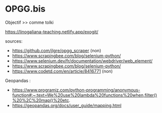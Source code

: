# OPGG.bis

Objectif >> comme tolki 

https://linogaliana-teaching.netlify.app/exogit/

sources:
- https://github.com/jlgre/opgg_scraper (non)
- https://www.scrapingbee.com/blog/selenium-python/
- https://www.selenium.dev/fr/documentation/webdriver/web_element/
- https://www.scrapingbee.com/blog/selenium-python/ 
- https://www.codetd.com/en/article/8416771 (non)

Geopandas :
- https://www.programiz.com/python-programming/anonymous-function#:~:text=We%20use%20lambda%20functions%20when,filter()%20%2C%20map()%20etc.
- https://geopandas.org/docs/user_guide/mapping.html
